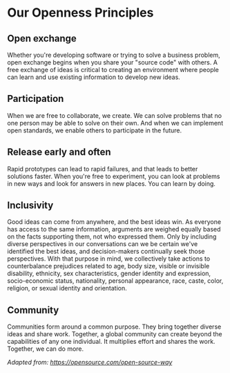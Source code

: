 # Our Openness Principles

## Open exchange

Whether you're developing software or trying to solve a business problem, open exchange begins when you share your "source code" with others. A free exchange of ideas is critical to creating an environment where people can learn and use existing information to develop new ideas.

## Participation

When we are free to collaborate, we create. We can solve problems that no one person may be able to solve on their own. And when we can implement open standards, we enable others to participate in the future.

## Release early and often

Rapid prototypes can lead to rapid failures, and that leads to better solutions faster. When you're free to experiment, you can look at problems in new ways and look for answers in new places. You can learn by doing.

## Inclusivity

Good ideas can come from anywhere, and the best ideas win. As everyone has access to the same information, arguments are weighed equally based on the facts supporting them, not who expressed them. Only by including diverse perspectives in our conversations can we be certain we've identified the best ideas, and decision-makers continually seek those perspectives. With that purpose in mind, we collectively take actions to counterbalance prejudices related to age, body size, visible or invisible disability, ethnicity, sex characteristics, gender identity and expression, socio-economic status, nationality, personal appearance, race, caste, color, religion, or sexual identity and orientation.

## Community

Communities form around a common purpose. They bring together diverse ideas and share work. Together, a global community can create beyond the capabilities of any one individual. It multiplies effort and shares the work. Together, we can do more.

_Adapted from: https://opensource.com/open-source-way_

